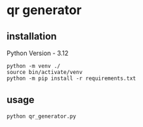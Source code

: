 # qr generator

## installation
Python Version - 3.12
```
python -m venv ./
source bin/activate/venv
python -m pip install -r requirements.txt
```

## usage
```
python qr_generator.py
```
